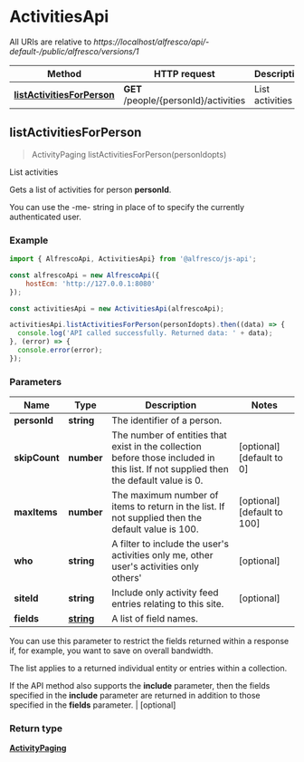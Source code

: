 # ActivitiesApi

All URIs are relative to *https://localhost/alfresco/api/-default-/public/alfresco/versions/1*

| Method                                                                  | HTTP request                          | Description     |
|-------------------------------------------------------------------------|---------------------------------------|-----------------|
| [**listActivitiesForPerson**](ActivitiesApi.md#listActivitiesForPerson) | **GET** /people/{personId}/activities | List activities |


<a name="listActivitiesForPerson"></a>
## listActivitiesForPerson
> ActivityPaging listActivitiesForPerson(personIdopts)

List activities

Gets a list of activities for person **personId**.

You can use the -me- string in place of <personId> to specify the currently authenticated user.


### Example

```javascript
import { AlfrescoApi, ActivitiesApi} from '@alfresco/js-api';

const alfrescoApi = new AlfrescoApi({
    hostEcm: 'http://127.0.0.1:8080'
});

const activitiesApi = new ActivitiesApi(alfrescoApi);

activitiesApi.listActivitiesForPerson(personIdopts).then((data) => {
  console.log('API called successfully. Returned data: ' + data);
}, (error) => {
  console.error(error);
});
```

### Parameters

| Name          | Type                    | Description                                                                                                                          | Notes                       |
|---------------|-------------------------|--------------------------------------------------------------------------------------------------------------------------------------|-----------------------------|
| **personId**  | **string**              | The identifier of a person.                                                                                                          |                             |
| **skipCount** | **number**              | The number of entities that exist in the collection before those included in this list. If not supplied then the default value is 0. | [optional] [default to 0]   |
| **maxItems**  | **number**              | The maximum number of items to return in the list. If not supplied then the default value is 100.                                    | [optional] [default to 100] |
| **who**       | **string**              | A filter to include the user's activities only me, other user's activities only others'                                              | [optional]                  |
| **siteId**    | **string**              | Include only activity feed entries relating to this site.                                                                            | [optional]                  | 
| **fields**    | [**string**](string.md) | A list of field names.                                                                                                               |                                                                                                         

You can use this parameter to restrict the fields
returned within a response if, for example, you want to save on overall bandwidth.

The list applies to a returned individual
entity or entries within a collection.

If the API method also supports the **include**
parameter, then the fields specified in the **include**
parameter are returned in addition to those specified in the **fields** parameter.
 | [optional] 

### Return type

[**ActivityPaging**](ActivityPaging.md)

